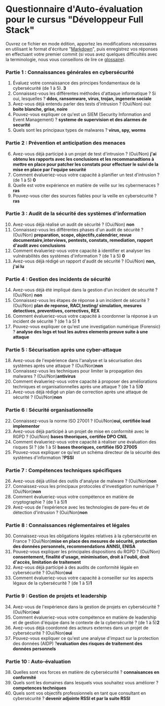 
# Questionnaire d'Auto-évaluation pour le cursus "Développeur Full Stack"

Ouvrez ce fichier en mode édition, apportez les modifications nécessaires en utilisant le format d'écriture "[Markdown](https://docs.github.com/fr/get-started/writing-on-github/getting-started-with-writing-and-formatting-on-github/basic-writing-and-formatting-syntax)", 
puis enregistrez vos réponses en effectuant votre premier commit (si vous avez quelques difficultés avec la terminologie, nous vous conseillons de lire ce [glossaire](https://docs.github.com/fr/get-started/learning-about-github/github-glossary)).

### Partie 1 : Connaissances générales en cybersécurité

1. Évaluez votre connaissance des principes fondamentaux de la cybersécurité (de 1 à 5). **3**
2. Connaissez-vous les différentes méthodes d'attaque informatique ? Si oui, lesquelles ? **ddos, ransomware, virus, trojan, ingenerie sociale**
3. Avez-vous déjà entendu parler des tests d'intrusion ? (Oui/Non) oui: **boite blanche, grise, noire**
4. Pouvez-vous expliquer ce qu'est un SIEM (Security Information and Event Management) ? **systeme de supervision et des alarmes de securité**
5. Quels sont les principaux types de malwares ? **virus, spy, worms**

### Partie 2 : Prévention et anticipation des menaces

6. Avez-vous déjà participé à un projet de test d'intrusion ? (Oui/Non) **j'ai obtenu les rapports avec les conclusions et les recommanadtions à mettre en place pour patcher les constats pour effectuer le suivi de la mise en place par l'equipe securité**
7. Comment évalueriez-vous votre capacité à planifier un test d'intrusion ? (de 1 à 5) **0**
8. Quelle est votre expérience en matière de veille sur les cybermenaces ? **ras**
9. Pouvez-vous citer des sources fiables pour la veille en cybersécurité ? **ras**

### Partie 3 : Audit de la sécurité des systèmes d'information

10. Avez-vous déjà réalisé un audit de sécurité ? (Oui/Non) **non**
11. Connaissez-vous les différentes phases d'un audit de sécurité ? (Oui/Non) **preparation, scope, objectifs,calendrier, revue documentaire,interviews, pentests, constats, remediation, rapport d'audit avec conclusions**
12. Comment évalueriez-vous votre capacité à identifier et analyser les vulnérabilités des systèmes d'information ? (de 1 à 5) **0**
13. Avez-vous déjà rédigé un rapport d'audit de sécurité ? (Oui/Non) **non, j'ai lu**

### Partie 4 : Gestion des incidents de sécurité

14. Avez-vous déjà été impliqué dans la gestion d'un incident de sécurité ? (Oui/Non) **non**
15. Connaissez-vous les étapes de réponse à un incident de sécurité ? (Oui/Non) **plan de reponse, RACI,testing/ simulation, mesures detectives, preventives, correctives, REX**
16. Comment évalueriez-vous votre capacité à coordonner la réponse à un incident de sécurité ? (de 1 à 5) **1**
17. Pouvez-vous expliquer ce qu'est une investigation numérique (Forensic) ? **analyse des logs et tout les autres elements preuve suite à une attaque**

### Partie 5 : Sécurisation après une cyber-attaque

18. Avez-vous de l'expérience dans l'analyse et la sécurisation des systèmes après une attaque ? (Oui/Non)**non**
19. Connaissez-vous les techniques pour limiter la propagation des malwares ? (Oui/Non)**antivirus**
20. Comment évalueriez-vous votre capacité à proposer des améliorations techniques et organisationnelles après une attaque ? (de 1 à 5)**0**
21. Avez-vous déjà rédigé un plan de correction après une attaque de sécurité ? (Oui/Non)**non**

### Partie 6 : Sécurité organisationnelle

22. Connaissez-vous la norme ISO 27001 ? (Oui/Non)**oui, certifiée lead implementor**
23. Avez-vous déjà participé à un projet de mise en conformité avec le RGPD ? (Oui/Non) **bases theoriques, certifée DPO CNIL**
24. Comment évalueriez-vous votre capacité à réaliser une évaluation des risques SI ? (de 1 à 5) **bases theoriques, certifiée ISO 27005**
25. Pouvez-vous expliquer ce qu'est un schéma directeur de la sécurité des systèmes d'information ?**PSSI**

### Partie 7 : Compétences techniques spécifiques

26. Avez-vous déjà utilisé des outils d'analyse de malware ? (Oui/Non)**non**
27. Connaissez-vous les principaux protocoles d'investigation numérique ? (Oui/Non)**non**
28. Comment évalueriez-vous votre compétence en matière de cryptographie ? (de 1 à 5)**1**
29. Avez-vous de l'expérience avec les technologies de pare-feu et de détection d'intrusion ? (Oui/Non)**non**

### Partie 8 : Connaissances réglementaires et légales

30. Connaissez-vous les obligations légales relatives à la cybersécurité en France ? (Oui/Non)**mise en place des mesures de sécurité, protection des données personnels, recommendations ANNSI, ENISA**
31. Pouvez-vous expliquer les principales dispositions du RGPD ? (Oui/Non) **consentement, finalité d'usage, minimisation, droit à l'oubli, droit d'accès, limitation de traitement**
32. Avez-vous déjà participé à des audits de conformité légale en cybersécurité ? (Oui/Non)**oui**
33. Comment évalueriez-vous votre capacité à conseiller sur les aspects légaux de la cybersécurité ? (de 1 à 5)**1**

### Partie 9 : Gestion de projets et leadership

34. Avez-vous de l'expérience dans la gestion de projets en cybersécurité ? (Oui/Non)**oui**
35. Comment évalueriez-vous votre compétence en matière de leadership et de gestion d'équipe dans le contexte de la cybersécurité ? (de 1 à 5)**2**
36. Avez-vous déjà coordonné des acteurs externes dans un projet de cybersécurité ? (Oui/Non)**oui**
37. Pouvez-vous expliquer ce qu'est une analyse d'impact sur la protection des données (AIDP) ?**evaluation des risques de traitement des données personnels**

### Partie 10 : Auto-évaluation

38. Quelles sont vos forces en matière de cybersécurité ? **connaisances en conformité**
39. Quels sont les domaines dans lesquels vous souhaitez vous améliorer ?**competences techniques**
40. Quels sont vos objectifs professionnels en tant que consultant en cybersécurité ? **devenir adjointe RSSI et par la suite RSSI**
